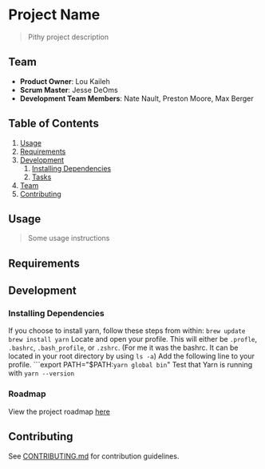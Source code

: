 # Project Name

> Pithy project description

## Team

  - __Product Owner__: Lou Kaileh
  - __Scrum Master__: Jesse DeOms
  - __Development Team Members__: Nate Nault, Preston Moore, Max Berger

## Table of Contents

1. [Usage](#Usage)
1. [Requirements](#requirements)
1. [Development](#development)
    1. [Installing Dependencies](#installing-dependencies)
    1. [Tasks](#tasks)
1. [Team](#team)
1. [Contributing](#contributing)

## Usage

> Some usage instructions

## Requirements

## Development

### Installing Dependencies

If you choose to install yarn, follow these steps from within:
`brew update`
`brew install yarn`
Locate and open your profile. This will either be `.profle`, `.bashrc`, `.bash_profile`, or `.zshrc`. (For me it was the bashrc. It can be located in your root directory by using `ls -a`)
Add the following line to your profile.
```export PATH="$PATH:`yarn global bin`"
Test that Yarn is running with `yarn --version`

### Roadmap

View the project roadmap [here](LINK_TO_PROJECT_ISSUES)


## Contributing

See [CONTRIBUTING.md](_CONTRIBUTING.md) for contribution guidelines.
